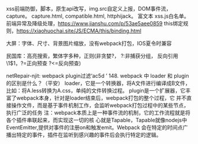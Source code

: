 xss前端防御，脚本，原生api改写，img.src自定义上报，DOM事件流，capture。  capture.html, compatible.html, httphijack。 
富文本 xss.js白名单。
前端异常及降级处理，https://www.jianshu.com/p/53ae5aee0859
this绑定规则，https://xiaohuochai.site/JS/ECMA/this/binding.html

大屏：字体、尺寸、背景图片缩放，没有webpack打包，IOS夏令时兼容

民国库：高亮搜索，繁体字多种，正则(非贪婪?， ?:非捕获分组， 反向引用\1$1，?=正向预查 ?<=反向预查)

netRepair-njit:  webpack plugin过滤‘ac5d ’
148. webpack 中 loader 和 plugin 的区别是什么？（平安）
loader，它是一个转换器，将A文件进行编译成B文件，比如：将A.less转换为A.css，单纯的文件转换过程。
plugin是一个扩展器，它丰富了webpack本身，针对是loader结束后，webpack打包的整个过程，它
并不直接操作文件，而是基于事件机制工作，会监听webpack打包过程中的某些节点，执行广泛的任务
注：webpack本质上是一种事件流的机制，它的工作流程就是将各个插件串联起来，而实现这一切的核
心就是Tapable，Tapable就像nodejs中EventEmitter,提供对事件的注册on和触发emit。Webpack
会在特定的时间点广播出特定的事件，插件在监听到感兴趣的事件后会执行特定的逻辑。
